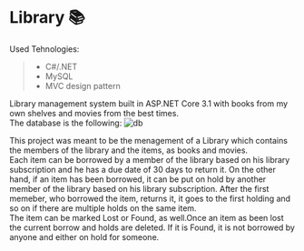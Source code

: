 # Library  :books:
 
Used Tehnologies:
>* C#/.NET
>* MySQL
>* MVC design pattern

Library management system built in ASP.NET Core 3.1  with books from my own shelves and movies from the best times. <br/>
The database is the following:
![db](https://user-images.githubusercontent.com/61286310/81499725-50887c00-92d6-11ea-9b5e-65b6250d0e8b.png)

This project was meant to be the menagement of a Library which contains the members of the library and the items, as books and movies.<br/>
Each item can be borrowed by a member of the library based on his library subscription and he has a due date of 30 days to return it. On the other hand, if an item has been borrowed, it can be put on hold by another member of the library based on his library subscription. After the first memeber, who borrowed the item, returns it, it goes to the first holding and so on if there are multiple holds on the same item.<br/>
The item can be marked Lost or Found, as well.Once an item as been lost the current borrow and holds are deleted. If it is Found, it is not borrowed by anyone and either on hold for someone.
